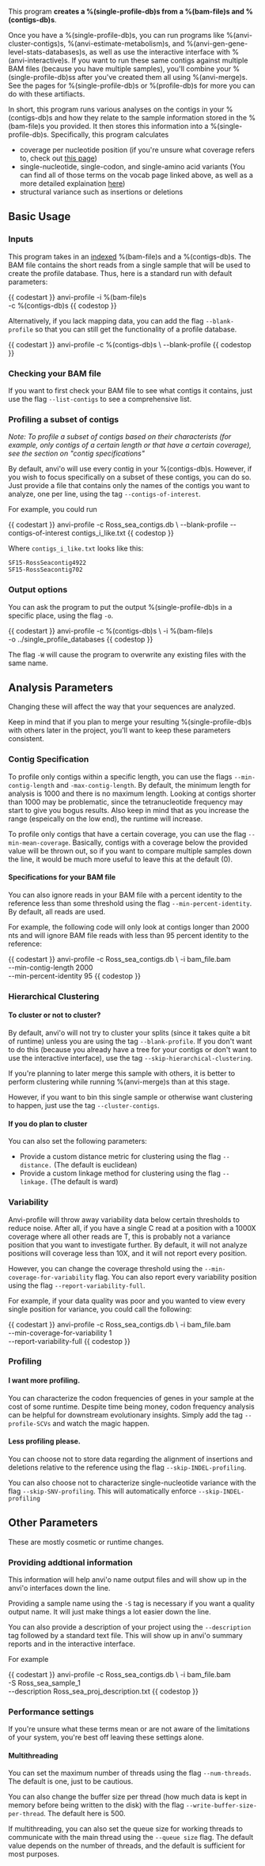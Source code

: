 This program **creates a %(single-profile-db)s from a %(bam-file)s and %(contigs-db)s**. 

Once you have a %(single-profile-db)s, you can run programs like %(anvi-cluster-contigs)s, %(anvi-estimate-metabolism)s, and %(anvi-gen-gene-level-stats-databases)s, as well as use the interactive interface with %(anvi-interactive)s. If you want to run these same contigs against multiple BAM files (because you have multiple samples), you'll combine your %(single-profile-db)ss after you've created them all using %(anvi-merge)s. See the pages for %(single-profile-db)s or %(profile-db)s for more you can do with these artifiacts. 

In short, this program runs various analyses on the contigs in your %(contigs-db)s and how they relate to the sample information stored in the %(bam-file)s you provided. It then stores this information into a %(single-profile-db)s. Specifically, this program calculates 
* coverage per nucleotide position (if you're unsure what coverage refers to, check out [this page](http://merenlab.org/vocabulary/#coverage))
* single-nucleotide, single-codon, and single-amino acid variants (You can find all of those terms on the vocab page linked above, as well as a more detailed explaination [here](http://merenlab.org/2015/07/20/analyzing-variability/#an-intro-to-single-nucleotidecodonamino-acid-variation))
* structural variance such as insertions or deletions 

## Basic Usage

### Inputs 

This program takes in an [indexed](https://merenlab.org/software/anvio/help/programs/anvi-init-bam) %(bam-file)s and a %(contigs-db)s. The BAM file contains the short reads from a single sample that will be used to create the profile database. Thus, here is a standard run with default parameters: 

{{ codestart }}
anvi-profile -i %(bam-file)s \
            -c %(contigs-db)s 
{{ codestop }}

Alternatively, if you lack mapping data, you can add the flag `--blank-profile` so that you can still get the functionality of a profile database. 

{{ codestart }}
anvi-profile -c %(contigs-db)s  \ 
            --blank-profile
{{ codestop }}

### Checking your BAM file 

If you want to first check your BAM file to see what contigs it contains, just use the flag `--list-contigs` to see a comprehensive list. 

### Profiling a subset of contigs

*Note: To profile a subset of contigs based on their characterists (for example, only contigs of a certain length or that have a certain coverage), see the section on "contig specifications"*

By default, anvi'o will use every contig in your %(contigs-db)s. However, if you wish to focus specifically on a subset of these contigs, you can do so. Just provide a file that contains only the names of the contigs you want to analyze, one per line, using the tag `--contigs-of-interest`.

For example, you could run

{{ codestart }}
anvi-profile -c Ross_sea_contigs.db  \ 
            --blank-profile
            --contigs-of-interest contigs_i_like.txt
{{ codestop }}

Where `contigs_i_like.txt` looks like this: 

    SF15-RossSeacontig4922
    SF15-RossSeacontig702
    
### Output options 

You can ask the program to put the output %(single-profile-db)s in a specific place, using the flag `-o`.

{{ codestart }}
anvi-profile -c %(contigs-db)s  \ 
            -i %(bam-file)s \
            -o ../single_profile_databases
{{ codestop }}

The flag `-W` will cause the program to overwrite any existing files with the same name.

## Analysis Parameters
 
Changing these will affect the way that your sequences are analyzed. 

Keep in mind that if you plan to merge your resulting %(single-profile-db)s with others later in the project, you'll want to keep these parameters consistent. 

### Contig Specification 

To profile only contigs within a specific length, you can use the flags `--min-contig-length` and `-max-contig-length`. By default, the minimum length for analysis is 1000 and there is no maximum length. Looking at contigs shorter than 1000 may be problematic, since the tetranucleotide frequency may start to give you bogus results. Also keep in mind that as you increase the range (espeically on the low end), the runtime will increase.

To profile only contigs that have a certain coverage, you can use the flag `--min-mean-coverage`. Basically, contigs with a coverage below the provided value will be thrown out, so if you want to compare multiple samples down the line, it would be much more useful to leave this at the default (0). 

#### Specifications for your BAM file

You can also ignore reads in your BAM file with a percent identity to the reference less than some threshold using the flag `--min-percent-identity`.  By default, all reads are used. 

For example, the following code will only look at contigs longer than 2000 nts and will ignore BAM file reads with less than 95 percent identity to the reference:

{{ codestart }}
anvi-profile -c Ross_sea_contigs.db  \ 
            -i bam_file.bam \
            --min-contig-length 2000 \
            --min-percent-identity 95 
{{ codestop }}

### Hierarchical Clustering 

#### To cluster or not to cluster? 

By default, anvi'o will not try to cluster your splits (since it takes quite a bit of runtime) unless you are using the tag `--blank-profile`. If you don't want to do this (because you already have a tree for your contigs or don't want to use the interactive interface), use the tag `--skip-hierarchical-clustering`. 

If you're planning to later merge this sample with others, it is better to perform clustering while running %(anvi-merge)s than at this stage. 

However, if you want to bin this single sample or otherwise want clustering to happen, just use the tag `--cluster-contigs`. 

#### If you do plan to cluster

You can also set the following parameters: 
* Provide a custom distance metric for clustering using the flag `--distance.` (The default is euclidean)
* Provide a custom linkage method for clustering using the flag `--linkage.` (The default is ward)

### Variability 

Anvi-profile will throw away variability data below certain thresholds to reduce noise. After all, if you have a single C read at a position with a 1000X coverage where all other reads are T, this is probably not a variance position that you want to investigate further. By default, it will not analyze positions will coverage less than 10X, and it will not report every position. 

However, you can change the coverage threshold using the  `--min-coverage-for-variability` flag. You can also report every variability position using the flag `--report-variability-full`. 

For example, if your data quality was poor and you wanted to view every single position for variance, you could call the following: 

{{ codestart }}
anvi-profile -c Ross_sea_contigs.db  \ 
            -i bam_file.bam \
            --min-coverage-for-variability 1 \
            --report-variability-full
{{ codestop }}

### Profiling 

#### I want more profiling.

You can characterize the codon frequencies of genes in your sample at the cost of some runtime. Despite time being money, codon frequency analysis can be helpful for downstream evolutionary insights. Simply add the tag `--profile-SCVs` and watch the magic happen. 

#### Less profiling please. 

You can choose not to store data regarding the alignment of insertions and deletions relative to the reference using the flag `--skip-INDEL-profiling`. 

You can also choose not to characterize single-nucleotide variance with the flag `--skip-SNV-profiling`. This will automatically enforce `--skip-INDEL-profiling`

## Other Parameters 

These are mostly cosmetic or runtime changes. 

### Providing addtional information

This information will help anvi'o name output files and will show up in the anvi'o interfaces down the line. 

Providing a sample name using the `-S` tag is necessary if you want a quality output name. It will just make things a lot easier down the line. 

You can also provide a description of your project using the `--description` tag followed by a standard text file. This will  show up in anvi'o summary reports and in the interactive interface. 

For example

{{ codestart }}
anvi-profile -c Ross_sea_contigs.db  \ 
            -i bam_file.bam \
            -S Ross_sea_sample_1 \
            --description Ross_sea_proj_description.txt
{{ codestop }}

### Performance settings

If you're unsure what these terms mean or are not aware of the limitations of your system, you're best off leaving these settings alone.

#### Multithreading 

You can set the maximum number of threads using the flag `--num-threads`. The default is one, just to be cautious. 

You can also change the buffer size per thread (how much data is kept in memory before being written to the disk) with the flag `--write-buffer-size-per-thread`.  The default here is 500. 

If multithreading, you can also set the queue size for working threads to communicate with the main thread using the `--queue size` flag. The default value depends on the number of threads, and the default is sufficient for most purposes. 


